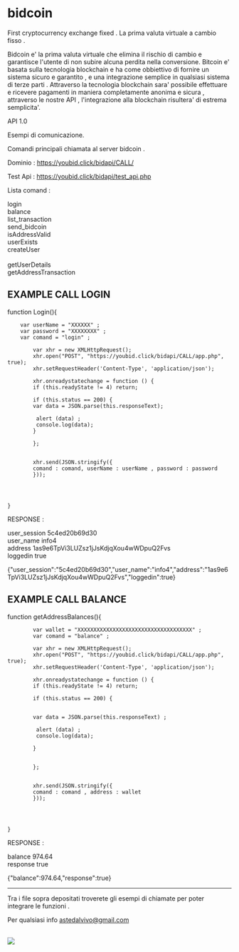 # bidcoin
First cryptocurrency exchange fixed .
La prima valuta virtuale a cambio fisso . 

Bidcoin e' la prima valuta virtuale che elimina il rischio di cambio e garantisce l'utente di non subire alcuna perdita nella conversione. 
Bitcoin e' basata sulla tecnologia blockchain e ha come obbiettivo di fornire un sistema sicuro e garantito , e una integrazione semplice in qualsiasi sistema di terze parti . 
Attraverso la tecnologia blockchain sara' possibile effettuare e ricevere pagamenti in maniera completamente anonima e sicura , attraverso le nostre API , l'integrazione alla blockchain risultera' di estrema semplicita'.




API 1.0 

Esempi di comunicazione.

Comandi principali chiamata al server bidcoin . <br>

Dominio : https://youbid.click/bidapi/CALL/  <br>

Test Api : https://youbid.click/bidapi/test_api.php  <br>


Lista comand : <br>


login <br>
balance <br>
list_transaction <br>
send_bidcoin <br> 
isAddressValid <BR>
userExists <BR>
createUser <BR>  
getUserDetails <BR>
getAddressTransaction <BR>



EXAMPLE CALL LOGIN 
-------------------------------------


function Login(){

		var userName = "XXXXXX" ; 
		var password = "XXXXXXXX" ; 
		var comand = "login" ;
	
			var xhr = new XMLHttpRequest();
			xhr.open("POST", "https://youbid.click/bidapi/CALL/app.php", true);
			xhr.setRequestHeader('Content-Type', 'application/json');
			
			xhr.onreadystatechange = function () {
			if (this.readyState != 4) return;

			if (this.status == 200) {
			var data = JSON.parse(this.responseText);

			 alert (data) ;
			 console.log(data); 
			}
		
			};

			
			xhr.send(JSON.stringify({
			comand : comand, userName : userName , password : password 
			}));	
			

			

	}
  
  
  RESPONSE : <br>
  
user_session	5c4ed20b69d30 <br>
user_name	info4  <br>
address	1as9e6TpVi3LUZsz1jJsKdjqXou4wWDpuQ2Fvs <br>
loggedin	true <br>

{"user_session":"5c4ed20b69d30","user_name":"info4","address":"1as9e6TpVi3LUZsz1jJsKdjqXou4wWDpuQ2Fvs","loggedin":true}



  
 
EXAMPLE CALL BALANCE 
-------------------------------------
 


function getAddressBalances(){

			var wallet = "XXXXXXXXXXXXXXXXXXXXXXXXXXXXXXXXXXXX" ;
			var comand = "balance" ; 
	
			var xhr = new XMLHttpRequest();
			xhr.open("POST", "https://youbid.click/bidapi/CALL/app.php", true);
			xhr.setRequestHeader('Content-Type', 'application/json');
			
			xhr.onreadystatechange = function () {
			if (this.readyState != 4) return;

			if (this.status == 200) {
				
				
			var data = JSON.parse(this.responseText) ;

			 alert (data) ;
			 console.log(data); 
			
			}
			
		
			};

			
			xhr.send(JSON.stringify({
			comand : comand , address : wallet 
			}));	
			

			

	}
	
  
  
  
   RESPONSE : <br>
   
   balance	974.64 <br>
   response	true <br>
   
   {"balance":974.64,"response":true}
   
   
------------------------------------------------------------------------------------------------------------------

Tra i file sopra depositati troverete gli esempi di chiamate per poter integrare le funzioni . 


Per qualsiasi info astedalvivo@gmail.com 




<br>

<img src = "https://youbid.click/images/xmobile-app.png.pagespeed.ic.Vlc-Wab469.png" >


   


   
